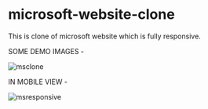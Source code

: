 # microsoft-website-clone

This is clone of microsoft website which is fully responsive.

SOME DEMO IMAGES -


![msclone](https://user-images.githubusercontent.com/92522740/153588066-fb5c5a92-ea74-44ff-b41f-13b2cb4bd720.png)

IN MOBILE VIEW - 


![msresponsive](https://user-images.githubusercontent.com/92522740/153588724-83345961-7cb5-4015-b469-3e3757d6f7f1.png)

